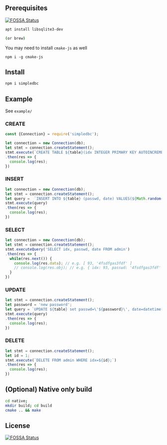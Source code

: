 ## Prerequisites
[![FOSSA Status](https://app.fossa.io/api/projects/git%2Bgithub.com%2Fgurumian%2Fsimpledb.svg?type=shield)](https://app.fossa.io/projects/git%2Bgithub.com%2Fgurumian%2Fsimpledb?ref=badge_shield)

```bash
apt install libsqlite3-dev

(or brew)
```

You may need to install `cmake-js` as well
```
npm i -g cmake-js
```


## Install
```bash
npm i simpledbc
```

## Example
See `example/`

### CREATE
```js
const {Connection} = require('simpledbc');

let connection = new Connection(db);
let stmt = connection.createStatement();
stmt.execute(`CREATE TABLE ${table}(idx INTEGER PRIMARY KEY AUTOINCREMENT, passwd TEXT, date DATETIME);`)
.then(res => {
  console.log(res);
})
```

### INSERT
```js
let connection = new Connection(db);
let stmt = connection.createStatement();
let query =  `INSERT INTO ${table} (passwd, date) VALUES(${Math.random()},datetime(\'now\',\'localtime\'));`;
stmt.execute(query)
.then(res => {
  console.log(res);
})
```

### SELECT
```js
let connection = new Connection(db);
let stmt = connection.createStatement();
stmt.executeQuery('SELECT idx, passwd, date FROM admin')
.then(res => {
  while(res.next()) {
    console.log(res.data); // e.g. [ 93, '4fsdfgas3fdf' ]
    // console.log(res.obj); // e.g. { idx: 93, passwd: '4fsdfgas3fdf' }
  }
})
```

### UPDATE
```js
let stmt = connection.createStatement();
let password = 'new password';
let query = `UPDATE ${table} set passwd=\'${password}\', date=datetime(\'now\',\'localtime\') WHERE idx=1;`;
stmt.execute(query)
.then(res => {
  console.log(res);
})
```

### DELETE
```js
let stmt = connection.createStatement();
let id = 1;
stmt.execute(`DELETE FROM admin WHERE idx=${id};`)
.then(res => {
  console.log(res);
})
```


## (Optional) Native only build
```bash
cd native;
mkdir build; cd build
cmake .. && make
```


## License
[![FOSSA Status](https://app.fossa.io/api/projects/git%2Bgithub.com%2Fgurumian%2Fsimpledb.svg?type=large)](https://app.fossa.io/projects/git%2Bgithub.com%2Fgurumian%2Fsimpledb?ref=badge_large)